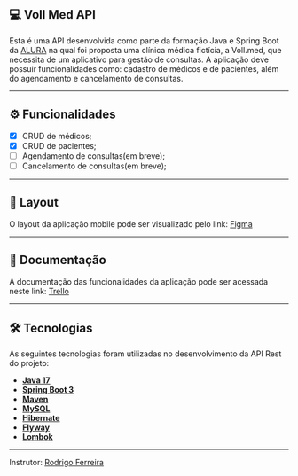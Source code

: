 ## 💻 Voll Med API

Esta é uma API desenvolvida como parte da formação Java e Spring Boot da  [ALURA](https://www.alura.com.br) na qual foi proposta uma clínica médica fictícia, a Voll.med, que necessita de um aplicativo para gestão 
de consultas. A aplicação deve possuir funcionalidades como: cadastro de médicos e de pacientes, além do agendamento e cancelamento de consultas.

---

## ⚙️ Funcionalidades

- [x] CRUD de médicos;
- [x] CRUD de pacientes;
- [ ] Agendamento de consultas(em breve);
- [ ] Cancelamento de consultas(em breve);

---

## 🎨 Layout

O layout da aplicação mobile pode ser visualizado pelo link: <a href="https://www.figma.com/file/N4CgpJqsg7gjbKuDmra3EV/Voll.med">Figma</a>

---

## 📄 Documentação

A documentação das funcionalidades da aplicação pode ser acessada neste link: <a href="https://trello.com/b/O0lGCsKb/api-voll-med">Trello</a>

---

## 🛠 Tecnologias

As seguintes tecnologias foram utilizadas no desenvolvimento da API Rest do projeto:

- **[Java 17](https://www.oracle.com/java)**
- **[Spring Boot 3](https://spring.io/projects/spring-boot)**
- **[Maven](https://maven.apache.org)**
- **[MySQL](https://www.mysql.com)**
- **[Hibernate](https://hibernate.org)**
- **[Flyway](https://flywaydb.org)**
- **[Lombok](https://projectlombok.org)**

---

Instrutor: [Rodrigo Ferreira](https://cursos.alura.com.br/user/rodrigo-ferreira)
